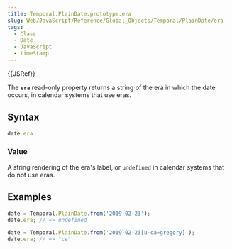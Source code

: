 ```yaml
---
title: Temporal.PlainDate.prototype.era
slug: Web/JavaScript/Reference/Global_Objects/Temporal/PlainDate/era
tags:
  - Class
  - Date
  - JavaScript
  - timeStamp
---
```

{{JSRef}}

The **`era`** read-only property returns a string of the era in which the date
occurs, in calendar systems that use eras.

## Syntax

```js
date.era
```

### Value

A string rendering of the era's label, or `undefined` in calendar systems that
do not use eras.

## Examples

```js
date = Temporal.PlainDate.from('2019-02-23');
date.era; // => undefined

date = Temporal.PlainDate.from('2019-02-23[u-ca=gregory]');
date.era; // => "ce"
```
